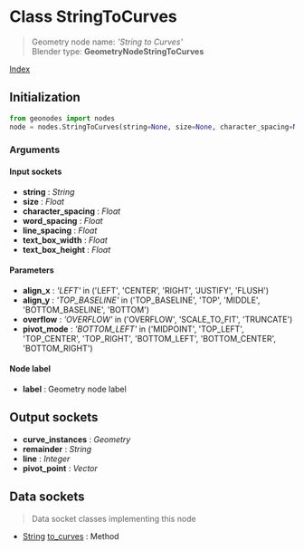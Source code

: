 
# Class StringToCurves

> Geometry node name: _'String to Curves'_<br>Blender type:  **GeometryNodeStringToCurves**


[Index](/docs/index.md)

## Initialization


```python
from geonodes import nodes
node = nodes.StringToCurves(string=None, size=None, character_spacing=None, word_spacing=None, line_spacing=None, text_box_width=None, text_box_height=None, align_x='LEFT', align_y='TOP_BASELINE', overflow='OVERFLOW', pivot_mode='BOTTOM_LEFT', label=None)
```


### Arguments


#### Input sockets



- **string** : _String_
- **size** : _Float_
- **character_spacing** : _Float_
- **word_spacing** : _Float_
- **line_spacing** : _Float_
- **text_box_width** : _Float_
- **text_box_height** : _Float_



#### Parameters



- **align_x** : _'LEFT'_ in ('LEFT', 'CENTER', 'RIGHT', 'JUSTIFY', 'FLUSH')
- **align_y** : _'TOP_BASELINE'_ in ('TOP_BASELINE', 'TOP', 'MIDDLE', 'BOTTOM_BASELINE', 'BOTTOM')
- **overflow** : _'OVERFLOW'_ in ('OVERFLOW', 'SCALE_TO_FIT', 'TRUNCATE')
- **pivot_mode** : _'BOTTOM_LEFT'_ in ('MIDPOINT', 'TOP_LEFT', 'TOP_CENTER', 'TOP_RIGHT', 'BOTTOM_LEFT', 'BOTTOM_CENTER', 'BOTTOM_RIGHT')



#### Node label



- **label** : Geometry node label



## Output sockets



- **curve_instances** : _Geometry_
- **remainder** : _String_
- **line** : _Integer_
- **pivot_point** : _Vector_



## Data sockets

> Data socket classes implementing this node




- [String](../sockets/String.md) [to_curves](../sockets/String.md#to_curves) : Method


